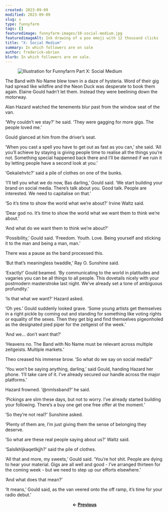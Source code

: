 ```yaml
---
created: 2023-09-09
modified: 2023-09-09
slug: x
type: funnyfarm
tags: []
featuredimage: funnyfarm-images/10-social-medium.jpg
featuredimageAlt: Ink drawing of a poo emoji with 12 thousand clicks
title: "X: Social Medium"
summary: In which followers are on sale
author: frederick-obrien
blurb: In which followers are on sale.
---
```


<figure class="wide">
  <img src="funnyfarm-images/10-social-medium.jpg" alt="Illustration for Funnyfarm Part X: Social Medium" />
  <figcaption></figcaption>
</figure>

The Band with No Name blew town in a daze of hysteria. Word of their gig had spread like wildfire and the Neon Duck was desperate to book them again. Elaine Gould hadn’t let them. Instead they were beelining down the motorway.

Alan Hazard watched the tenements blur past from the window seat of the van.

‘Why couldn’t we stay?’ he said. ‘They were gagging for more gigs. The people loved me.’

Gould glanced at him from the driver’s seat.

‘When you cast a spell you have to get out as fast as you can,’ she said. ‘All you’ll achieve by staying is giving people time to realise all the things you’re not. Something special happened back there and I’ll be damned if we ruin it by letting people have a second look at you.’

‘Gekaiiehvtc?’ said a pile of clothes on one of the bunks.

‘I’ll tell you what we do now, Bas darling,’ Gould said. ‘We start building your brand on social media. There’s talk about you. Good talk. People are interested. We need to capitalise on that.’

‘So it’s time to show the world what we’re about?’ Irvine Waltz said.

‘Dear god no. It’s time to show the world what we want them to think we’re about.’

‘And what do we want them to think we’re about?’

‘Possibility,’ Gould said. ‘Freedom. Youth. Love. Being yourself and sticking it to the man and being a man, man.’

There was a pause as the band processed this.

‘But that’s meaningless twaddle,’ Ray O. Sunshine said.

‘Exactly!’ Gould beamed. ‘By communicating to the world in platitudes and vagaries you can be all things to all people. This dovetails nicely with your postmodern masterstroke last night. We’ve already set a tone of ambiguous profundity.’

‘Is that what we want?’ Hazard asked.

‘Oh yes.’ Gould suddenly looked grave. ‘Some young artists get themselves in a right pickle by coming out and standing for something like voting rights or equality of the sexes. Then they get big and find themselves pigeonholed as the designated pied piper for the zeitgeist of the week.’

‘And we… don’t want that?’

‘Heavens no. The Band with No Name must be relevant across multiple zeitgeists. Multiple markets.’

Theo creased his immense brow. ‘So what do we say on social media?’

‘You won’t be saying anything, darling,’ said Gould, handing Hazard her phone. ‘I’ll take care of it. I’ve already secured our handle across the major platforms.’

Hazard frowned. ‘@nmlssband?’ he said.

‘Pickings are slim these days, but not to worry. I’ve already started building your following. There’s a buy one get one free offer at the moment.’

‘So they’re not real?’ Sunshine asked.

‘Plenty of them are, I’m just giving them the sense of belonging they deserve. 

‘So what are these real people saying about us?’ Waltz said.

‘Salslkhljkaqetlkjjh?’ said the pile of clothes.

‘All that and more, my sweets,’ Gould said. ‘You’re hot shit. People are dying to hear your material. Gigs are all well and good - I’ve arranged thirteen for the coming week - but we need to step up our efforts elsewhere.’

‘And what does that mean?’

‘It means,’ Gould said, as the van veered onto the off ramp, it’s time for your radio debut.’

<center><p><strong>← <a href="funnyfarm/ix/">Previous</a></p></center>

